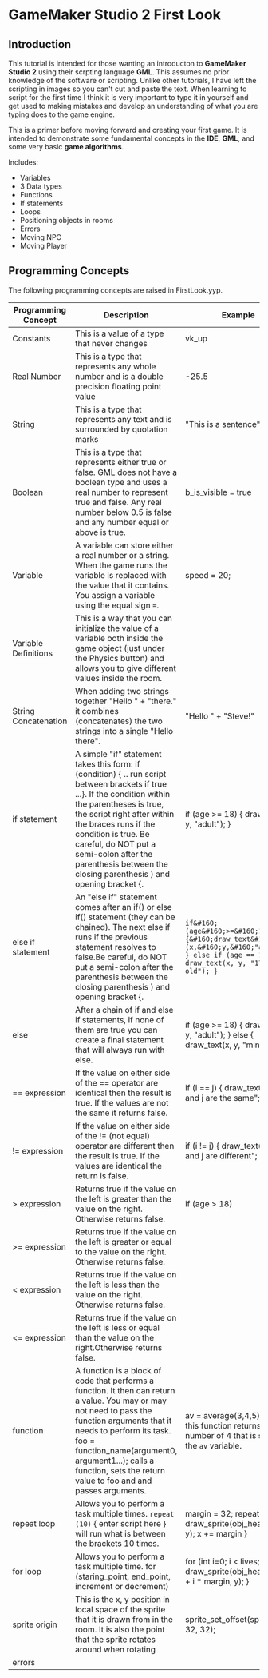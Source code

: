 # GameMaker Studio 2 First Look

## Introduction
This tutorial is intended for those wanting an introducton to __GameMaker Studio 2__ using their scrpting language __GML__. This assumes no prior knowledge of the software or scripting. Unlike other tutorials, I have left the scripting in images so you can't cut and paste the text. When learning to script for the first time I think it is very important to type it in yourself and get used to making mistakes and develop an understanding of what you are typing does to the game engine.
  

This is a primer before moving forward and creating your first game.  It is intended to demonstrate some fundamental concepts in the __IDE__, __GML__, and some very basic __game algorithms__.  

Includes:

* Variables
* 3 Data types
* Functions
* If statements
* Loops
* Positioning objects in rooms
* Errors
* Moving NPC
* Moving Player

## Programming Concepts
The following programming concepts are raised in FirstLook.yyp.

| Programming Concept  | Description                                                                                                                                                                                                                                                                                                                                           | Example                                                                                                    |
|----------------------|-------------------------------------------------------------------------------------------------------------------------------------------------------------------------------------------------------------------------------------------------------------------------------------------------------------------------------------------------------|------------------------------------------------------------------------------------------------------------|
| Constants            | This is a value of a type that never changes                                                                                                                                                                                                                                                                                                          | vk_up                                                                                                      |
| Real Number          | This is a type that represents any whole number  and is a double precision floating point value                                                                                                                                                                                                                                                       | -25.5                                                                                                      |
| String               | This is a type that represents any text and is surrounded by quotation marks                                                                                                                                                                                                                                                                          | "This is a sentence"                                                                                       |
| Boolean              | This is a type that represents either true or false.   GML does not have a boolean type and uses a real number  to represent true and false.  Any real number below 0.5 is false and any  number equal or above is true.                                                                                                                              | b_is_visible = true                                                                                        |
| Variable             | A variable can store either a real number or a string. When the game  runs the variable is replaced with the value that it contains.  You assign a variable using the equal sign `=`.                                                                                                                                                                 | speed = 20;                                                                                                |
| Variable Definitions | This is a way that you can initialize the value of a variable both inside the game object (just under the Physics button) and allows you to give different values inside the room.                                                                                                                                                                    |                                                                                                            |
| String Concatenation | When adding two strings together "Hello " + "there." it combines (concatenates)  the two strings into a single "Hello there".                                                                                                                                                                                                                         | "Hello " + "Steve!"                                                                                        |
| if statement         | A simple "if" statement takes this form: if (condition) { .. run script between brackets if true ...}.  If the condition within the parentheses is true, the  script right after within the braces runs if the condition is true. Be careful, do NOT put a semi-colon after the parenthesis between the closing parenthesis )  and opening bracket {. | if (age >= 18) {    draw_text(x, y, "adult"); }                                                            |
| else if statement    | An "else if" statement comes after an if() or else if() statement  (they can be chained).  The next else if runs if the previous statement resolves  to false.Be careful, do NOT put a semi-colon after the parenthesis between the  closing parenthesis ) and opening bracket {.                                                                     | ```if&#160;(age&#160;>=&#160;18) {&#160;draw_text&#160;(x,&#160;y,&#160;"adult"); } else if (age == 17) {   draw_text(x, y, "17 year old"); }```  |
| else                 | After a chain of if and else if statements, if none of them are true you can  create a final statement that will always run with else.                                                                                                                                                                                                                | if (age >= 18) {   draw_text(x, y, "adult"); } else {   draw_text(x, y, "minor"); }                        |
| == expression        | If the value on either side of the == operator are identical then the result is  true.  If the values are not the same it returns false.                                                                                                                                                                                                              | if (i == j) {   draw_text(x, y, "i and j are                      the same"; }                             |
| != expression        | If the value on either side of the != (not equal) operator are different then the result is true.  If the values are identical the return is false.                                                                                                                                                                                                   | if (i != j) {   draw_text(x, y, "i and j are                    different"; }                              |
| > expression         | Returns true if the value on the left is greater than the value on the right. Otherwise returns false.                                                                                                                                                                                                                                                | if (age > 18)                                                                                              |
| >= expression        | Returns true if the value on the left is greater or equal to the value on the  right. Otherwise returns false.                                                                                                                                                                                                                                        |                                                                                                            |
| < expression         | Returns true if the value on the left is less than the value on the right. Otherwise returns false.                                                                                                                                                                                                                                                   |                                                                                                            |
| <= expression        | Returns true if the value on the left is less or equal than the value on the  right.Otherwise returns false.                                                                                                                                                                                                                                          |                                                                                                            |
| function             | A function is a block of code that performs a function.  It then can return a value.  You may or may not need to pass the function arguments that it  needs to perform its task.  foo = function_name(argument0, argument1...); calls a function, sets the return value to foo and and passes arguments.                                              | av = average(3,4,5); note: this function returns the real number of 4 that is stored in the `av` variable. |
| repeat loop          | Allows you to perform a task multiple times.  `repeat (10)` { enter script here }  will run what is between the brackets 10 times.                                                                                                                                                                                                                    |  margin = 32; repeat(lives) {     draw_sprite(obj_heart, 0, x, y);   x += margin  }                        |
| for loop             | Allows you to perform a task multiple time.   for (staring_point, end_point, increment or decrement)                                                                                                                                                                                                                                                  | for (int i=0; i < lives; ++i) {   draw_sprite(obj_heart, 0, x + i * margin, y); }                          |
| sprite origin        | This is the x, y position in local space of the sprite that it is drawn from in the room.  It is also the point that the sprite rotates around when rotating                                                                                                                                                                                          | sprite_set_offset(spr_player, 32, 32);                                                                     |
| errors               |                                                                                                                                                                                                                                                                                                                                                       |                                                                                                            |
